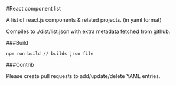#React component list

A list of react.js components & related projects. (in yaml format)

Compiles to ./dist/list.json with extra metadata fetched from github.

###Build

`npm run build // builds json file`

###Contrib

Please create pull requests to add/update/delete YAML entries.
